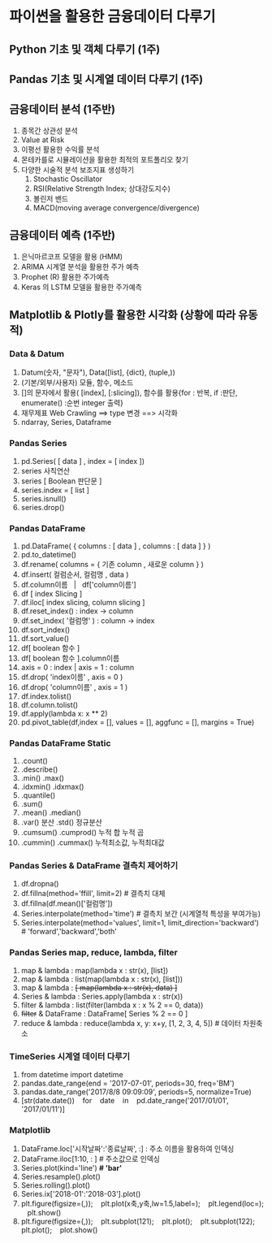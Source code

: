 # 파이썬을 활용한 금융데이터 다루기

## Python 기초 및 객체 다루기  (1주)

## Pandas 기초 및 시계열 데이터 다루기 (1주)

## 금융데이터 분석 (1주반)
1. 종목간 상관성 분석
2. Value at Risk
3. 이평선 활용한 수익률 분석
4. 몬테카를로 시뮬레이션을 활용한 최적의 포트폴리오 찾기
5. 다양한 시술적 분석 보조지표 생성하기
    1. Stochastic Oscillator
    2. RSI(Relative Strength Index; 상대강도지수)
    3. 볼린저 밴드
    4. MACD(moving average convergence/divergence)

## 금융데이터 예측 (1주반)
1. 은닉마르코프 모델을 활용 (HMM)
1. ARIMA 시계열 분석을 활용한 주가 예측
2. Prophet (R) 활용한 주가예측
3. Keras 의 LSTM 모델을 활용한 주가예측

## Matplotlib & Plotly를 활용한 시각화 (상황에 따라 유동적)



### **Data & Datum**
1. Datum(숫자, "문자"), Data([list], {dict}, (tuple,))
1. (기본/외부/사용자) 모듈, 함수, 메소드
1. []의 문자에서 활용( [index], [:slicing]), 함수를 활용{for : 반복, if :판단, enumerate() :순번 integer 출력}
1. 재무제표 Web Crawling ==> type 변경 ==> 시각화
1. ndarray, Series, Dataframe

### **Pandas Series**
1. pd.Series( [ data ] , index = [ index ])
1. series 사칙연산
1. series [ Boolean 판단문 ]
1. series.index = [ list ]
1. series.isnull()
1. series.drop()

### **Pandas DataFrame**
1. pd.DataFrame( { columns :  [ data ] , columns :  [ data ] } )
1. pd.to_datetime()
1. df.rename( columns = { 기존 column , 새로운 column } )
1. df.insert( 컬럼순서,  컬럼명 ,  data )
1. df.column이름 &nbsp; | &nbsp; df['column이름']
1. df [ index Slicing ]
1. df.iloc[ index slicing,  column slicing ]
1. df.reset_index()        :  index  -> column
1. df.set_index( '컬럼명' ) :  column -> index
1. df.sort_index()
1. df.sort_value()
1. df[ boolean 함수 ]
1. df[ boolean 함수 ].column이름
1. axis = 0 : index | axis = 1 : column
1. df.drop( 'index이름'  , axis = 0 )
1. df.drop( 'column이름' ,  axis = 1 )
1. df.index.tolist()
1. df.column.tolist()
1. df.apply(lambda x: x ** 2)  
1. pd.pivot_table(df,index = [], values = [], aggfunc = [], margins = True)

### **Pandas DataFrame Static**
1. .count()
1. .describe()
1. .min()     .max()
1. .idxmin()  .idxmax()
1. .quantile()   
1. .sum()
1. .mean()    .median()
1. .var() 분산 .std() 정규분산
1. .cumsum()  .cumprod()  누적 합    누적 곱
1. .cummin()  .cummax()   누적최소값, 누적최대값

### **Pandas Series & DataFrame 결측치 제어하기**
1. df.dropna()
1. df.fillna(method='ffill',  limit=2)  # 결측치 대체
1. df.fillna(df.mean()['컬럼명'])   
1. Series.interpolate(method='time')    # 결측치 보간 (시계열적 특성을 부여가능)
1. Series.interpolate(method='values', limit=1, limit_direction='backward') # 'forward','backward','both'

### **Pandas Series map, reduce, lambda, filter**
1. map & lambda : map(lambda x : str(x), [list])
1. map & lambda : list(map(lambda x : str(x), [list]))
1. map & lambda : <strike>[ map(lambda x : str(x), data) ]</strike>
1. Series & lambda : Series.apply(lambda x : str(x))
1. filter & lambda : list(filter(lambda x : x % 2 == 0,  data))
1. <strike>filter</strike> & DataFrame : DataFrame[ Series % 2 == 0 ]
1. reduce & lambda : reduce(lambda x, y: x+y, [1, 2, 3, 4, 5])      # 데이터 차원축소

### **TimeSeries 시계열 데이터 다루기**
1. from datetime import datetime
1. pandas.date_range(end = '2017-07-01', periods=30, freq='BM')  
1. pandas.date_range('2017/8/8 09:09:09', periods=5, normalize=True)
1. [str(date.date()) &nbsp;&nbsp; for &nbsp;&nbsp; date &nbsp;&nbsp; in &nbsp;&nbsp; pd.date_range('2017/01/01', '2017/01/11')]

### **Matplotlib**
1. DataFrame.loc['시작날짜':'종료날짜', :] : 주소 이름을 활용하여 인덱싱
1. DataFrame.iloc[1:10, : ] # 주소값으로 인덱싱
1. Series.plot(kind='line')  **# 'bar'**
1. Series.resample().plot()
1. Series.rolling().plot()
1. Series.ix['2018-01':'2018-03'].plot()
1. plt.figure(figsize=(,)); &nbsp;&nbsp; plt.plot(x축,y축,lw=1.5,label=); &nbsp;&nbsp; plt.legend(loc=); &nbsp;&nbsp; plt.show()
1. plt.figure(figsize=(,)); &nbsp;&nbsp; plt.subplot(121); &nbsp;&nbsp; plt.plot(); &nbsp;&nbsp; plt.subplot(122); &nbsp;&nbsp; plt.plot(); &nbsp;&nbsp; plot.show()